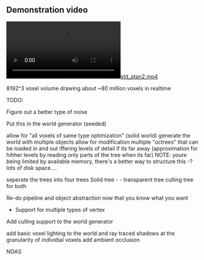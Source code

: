 ## Demonstration video

[![std_atan2.mp4](std_atan2.mp4)](std_atan2.mp4)

8192^3 voxel volume drawing about ~80 million voxels in realtime

TODO:

Figure out a better type of noise 

Put this in the world generator (seeded)

allow for "all voxels of same type optimization" (solid world)
generate the world with multiple objects
allow for modification
multiple "octrees" that can be loaded in and out
iffering levels of detail if its far away (approximation for hihher levels by reading only parts of the tree when its far)
 NOTE: youre being limited by available memory, there's a better way to structure this 
 -? lots of disk space....

 seperate the trees into four trees
 Solid tree - - transparent tree
 culling tree  for both

Re-do pipeline and object abstraction now that you know what you want
 - Support for multiple types of vertex

Add culling support to the world generator

add basic voxel lighting to the world and ray traced shadows at the granularity of individial voxels
add ambient occlusion


NOAS